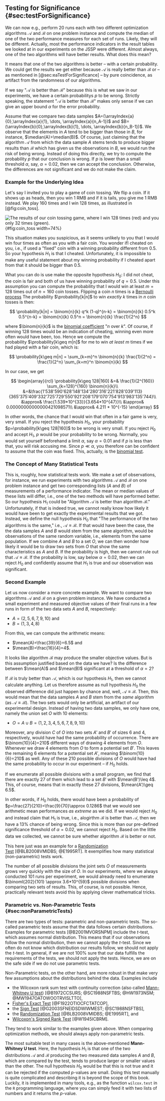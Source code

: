 ## Testing for Significance {#sec:testForSignificance}

We can now e.g., perform 20 runs each with two different optimization algorithms&nbsp;$\mathcal{A}$ and&nbsp;$\mathcal{B}$ on one problem instance and compute the median of one of the two performance measures for each set of runs.
Likely, they will be different.
Actually, most the performance indicators in the result tables we looked at in our experiments on the JSSP were different.
Almost always, one of the two algorithms will have better results.
What does this mean?

It means that one of the two algorithms is better &ndash; with a certain probability.
We could get the results we get either because $\mathcal{A}$ is really better than $\mathcal{B}$ or &ndash; as mentioned in [@sec:eaTestForSignificance] &ndash; by pure coincidence, as artifact from the randomness of our algorithms. 

If we say "$\mathcal{A}$ is better than $\mathcal{B}$" because this is what we saw in our experiments, we have a certain probabilitys&nbsp;$p$ to be wrong.
Strictly speaking, the statement "$\mathcal{A}$ is better than $\mathcal{B}$" makes only sense if we can give an upper bound&nbsp;$\alpha$ for the error probability.

Assume that we compare two data samples&nbsp;$A=(\arrayIndex{a}{0},\arrayIndex{a}{1}, \dots, \arrayIndex{a}{n_A-1})$ and&nbsp;$B=(\arrayIndex{b}{0},\arrayIndex{b}{1}, \dots, \arrayIndex{b}{n_B-1})$.
We observe that the elements in&nbsp;$A$ tend to be bigger than those in&nbsp;$B$, for instance, $\median(A)>\median(B)$.
Of course, just claiming that the algorithm&nbsp;$\mathcal{A}$ from which the data sample&nbsp;$A$ stems tends to produce bigger results than&nbsp;$\mathcal{B}$ which has given us the observations in&nbsp;$B$, we would run the risk of being wrong.
Instead of doing this directly, we try to compute the probability&nbsp;$p$ that our conclusion is wrong.
If&nbsp;$p$ is lower than a small threshold&nbsp;$\alpha$, say, $\alpha=0.02$, then we can accept the conclusion.
Otherwise, the differences are not significant and we do not make the claim.

### Example for the Underlying Idea

Let's say I invited you to play a game of coin tossing.
We flip a coin.
If it shows up as heads, then you win 1&nbsp;RMB and if it is tails, you give me 1&nbsp;RMB instead.
We play 160&nbsp;times and I win 128&nbsp;times, as illustrated in [@fig:coin_toss]. 

![The results of our coin tossing game, where I win 128&nbsp;times (red) and you only 32&nbsp;times (green).](\relative.path{coin_toss.svgz}){#fig:coin_toss width=74%} 

This situation makes you suspicious, as it seems unlikely to you that I would win four times as often as you with a fair coin.
You wonder ifI cheated on you, i.e., if used a "fixed" coin with a winning probability different from 0.5.
So your hypothesis&nbsp;$H_1$ is that I cheated.
Unfortunately, it is impossible to make any useful statement about my winning probability if I cheated apart from that it should be bigger than 0.5. 

What you can do is use make the opposite hypothesis&nbsp;$H_0$: I did not cheat, the coin is fair and both of us have winning probability of&nbsp;$q=0.5$.
Under this assumption you can compute the probability that I would win at least $m=128$&nbsp;times out of $n=160$&nbsp;coin tosses.
Flipping a coin $n$&nbsp;times is a [Bernoulli process](http://en.wikipedia.org/wiki/Bernoulli_process)
The probability&nbsp;$\probability[k|n]$ to win *exactly* $k$&nbsp;times in $n$&nbsp;coin tosses is then: 

$$ \probability[k|n] = \binom{n}{k} q^k (1-q)^{n-k} = \binom{n}{k} 0.5^k 0.5^{n-k} = \binom{n}{k} 0.5^n = \binom{n}{k} \frac{1}{2^n} $$

where $\binom{n}{k}$ is the [binomial coefficient](http://en.wikipedia.org/wiki/Binomial_coefficient) "$n$&nbsp;over&nbsp;$k$".
Of course, if winning 128&nbsp;times would be an indication of cheating, winning even more often would have been, too.
Hence we compute the probability&nbsp;$\probability[k\geq m|n]$ for me to win *at least* $m$&nbsp;times if we had played with a fair coin, which is:

$$ \probability[k\geq m|n] = \sum_{k=m}^n \binom{n}{k} \frac{1}{2^n} = \frac{1}{2^n} \sum_{k=m}^n \binom{n}{k} $$

In our case, we get

$$ \begin{array}{rcl}
\probability[k\geq 128|160] &=& \frac{1}{2^{160}} \sum_{k=128}^{160} \binom{n}{k}\\
&=&\frac{1'538'590'628'148'134'280'316'221'828'039'113}{365'375'409'332'725'729'550'921'208'179'070'754'913'983'135'744}\\
&\approx& \frac{1.539*10^{33}}{3.654*10^{47}}\\
&\approx& 0.00000000000000421098571\\
&\approx& 4.211 * 10^{-15}
\end{array} $$

In other words, the chance that I would win that often in a fair game is very, very small.
If you reject the hypothesis&nbsp;$H_0$, your probability $p=\probability[k\geq 128|160]$ to be wrong is very small.
If you reject&nbsp;$H_0$ and accept&nbsp;$H_1$, $p$ would be your probability to be wrong.
Normally, you would set yourself beforehand a limit&nbsp;$\alpha$, say&nbsp;$\alpha=0.01$ and if&nbsp;$p$ is less than that, you will risk accusing me.
Since $p \ll \alpha$, you therefore can be confident to assume that the coin was fixed.
This, actually, is the [binomial test](http://en.wikipedia.org/wiki/Binomial_test).

### The Concept of Many Statistical Tests

This is, roughly, how statistical tests work.
We make a set of observations, for instance, we run experiments with two algorithms&nbsp;$\mathcal{A}$ and&nbsp;$\mathcal{B}$ on one problem instance and get two corresponding lists ($A$&nbsp;and&nbsp;$B$) of measurements of a performance indicator.
The mean or median values of these lists will differ, i.e., one of the two methods will have performed better.
So our hypothesis&nbsp;$H_1$ could be "Algorithm&nbsp;$\mathcal{A}$ is better than algorithm&nbsp;$\mathcal{B}$."
Unfortunately, if that is indeed true, we cannot really know how likely it would have been to get exactly the experimental results that we got.
Instead, we define the null hypothesis&nbsp;$H_0$ that "The performance of the two algorithms is the same," i.e., $\mathcal{A} \equiv \mathcal{B}$.
If that would have been the case, the the data samples&nbsp;$A$ and&nbsp;$B$ would stem from the same algorithm, would be observations of the same random variable, i.e., elements from the same population.
If we combine&nbsp;$A$ and&nbsp;$B$ to a set&nbsp;$O$, we can then wonder how likely it would be to draw two sets from&nbsp;$O$ that show the same characteristics as&nbsp;$A$ and&nbsp;$B$.
If the probability is high, then we cannot rule out that $\mathcal{A} \equiv \mathcal{B}$.
If the probability is low, say below $\alpha=0.02$, then we can reject&nbsp;$H_0$ and confidently assume that&nbsp;$H_1$ is true and our observation was significant.

### Second Example

Let us now consider a more concrete example.
We want to compare two algorithms&nbsp;$\mathcal{A}$ and&nbsp;$\mathcal{B}$ on a given problem instance.
We have conducted a small experiment and measured objective values of their final runs in a few runs in form of the two data sets&nbsp;$A$ and&nbsp;$B$, respectively:

- $A = (2, 5, 6, 7, 9, 10)$ and
- $B = (1, 3, 4, 8)$

From this, we can compute the arithmetic means:

- $\mean(A)=\frac{39}{6}=6.5$ and
- $\mean(B)=\frac{16}{4}=4$.

It looks like algorithm&nbsp;$\mathcal{B}$ may produce the smaller objective values.
But is this assumption justified based on the data we have?
Is the difference between $\mean(A)$ and $\mean(B)$ significant at a threshold of $\alpha=2$?

If&nbsp;$\mathcal{B}$ is truly better than&nbsp;$\mathcal{A}$, which is our hypothesis&nbsp;$H_1$, then we cannot calculate anything.
Let us therefore assume as null hypothesis&nbsp;$H_0$ the observed difference did just happen by chance and, well, $\mathcal{A} \equiv \mathcal{B}$.
Then, this would mean that the data samples&nbsp;$A$ and&nbsp;$B$ stem from the *same* algorithm (as $\mathcal{A} \equiv \mathcal{B}$).
The two sets would only be artificial, an artifact of our experimental design.
Instead of having two data samples, we only have one, namely the union set&nbsp;$O$ with&nbsp;10 elements:

- $O = A \cup B = (1, 2, 3, 4, 5, 6, 7, 8, 9, 10)$

Moreover, any division&nbsp;$C$ of&nbsp;$O$ into two sets&nbsp;$A'$ and&nbsp;$B'$ of sizes&nbsp;6 and&nbsp;4, respectively, would have had the same probability of occurrence.
There are $\binom{10}{4}=210$ different ways of drawing 4&nbsp;elements from&nbsp;$O$.
Whenever we draw 4&nbsp;elements from&nbsp;$O$ to form a potential set&nbsp;$B'$.
This leaves the remaining 6&nbsp;elements for a potential set&nbsp;$A'$, meaning $\binom{10}{6}=210$ as well.
Any of these 210 possible divisions of&nbsp;$O$ would have had the same probability to occur in our experiment &ndash; if $H_0$ holds.

If we enumerate all possible divisions with a small program, we find that there are exactly&nbsp;27 of them which lead to a set&nbsp;$B'$ with $\mean(B')\leq 4$.
This, of course, means that in exactly these 27&nbsp;divisions, $\mean(A')\geq 6.5$.

In other words, if $H_0$&nbsp;holds, there would have been a probability of $p=\frac{27}{210}=\frac{9}{70}\approx 0.1286$ that we would see arithmetic mean performances *as extreme* as we did.
If we would reject&nbsp;$H_0$ and instead claim that&nbsp;$H_1$ is true, i.e., alogirthm&nbsp;$\mathcal{B}$ is better than&nbsp;$\mathcal{A}$, then we have a 13% chance of being wrong.
Since this is more than our pre-defined significance threshold of&nbsp;$\alpha=0.02$, we cannot reject&nbsp;$H_0$.
Based on the little data we collected, we cannot be sure whether algorithm&nbsp;$\mathcal{B}$ is better or not.

This here just was an example for a [Randomization Test](http://en.wikipedia.org/wiki/Resampling_(statistics)#Permutation_tests)&nbsp;[@BLB2008VMIDBS; @E1995RT].
It exemplifies how many statistical (non-parametric) tests work.

The number of all possible divisions the joint sets&nbsp;$O$ of measurements grows very quickly with the size of&nbsp;$O$.
In our experiments, where we always conducted 101&nbsp;runs per experiment, we would already need to enumerate $\binoml{202}{101} \approx 3.6*10^{59}$ possible divisions when comparing two sets of results.
This, of course, is not possible.
Hence, practically relevant tests avoid this by applying clever mathematical tricks.

### Parametric vs. Non-Parametric Tests {#sec:nonParametricTests}

There are two types of tests: parametric and non-parametric tests.
The so-called parametric tests assume that the data follows certain distributions.
Examples for parametric tests&nbsp;[@B2001MVORSNPM] include the $t$-test, which assumes normal distribution.
This means that if our observations follow the normal distribution, then we cannot apply the $t$-test.
Since we often do not know which distribution our results follow, we should not apply the $t$-test.
In general, if we are not 100% sure that our data fulfills the requirements of the tests, we should not apply the tests.
Hence, we are on the safe side if we do not use parametric tests.

Non-Parametric tests, on the other hand, are more robust in that make very few assumptions about the distributions behind the data.
Examples include

- the Wilcoxon rank sum test with continuity correction (also called [Mann-Whitney U test](http://en.wikipedia.org/wiki/Mann%E2%80%93Whitney_U_test))&nbsp;[@B1972CCSURS; @SC1988NSFTBS; @HW1973NSM; @MW1947OATOWOOTRVISLTTO],
- [Fisher's Exact Test](http://en.wikipedia.org/wiki/Fisher%27s_exact_test)&nbsp;[@F1922OTIOCFCTATCOP],
- the [Sign Test](http://en.wikipedia.org/wiki/Sign_test)&nbsp;[@G2003SFNEIDSDWIWMEST; @SC1988NSFTBS],
- the [Randomization Test](http://en.wikipedia.org/wiki/Resampling_(statistics)#Permutation_tests)&nbsp;[@BLB2008VMIDBS; @E1995RT], and
- [Wilcoxon's Signed Rank Test](http://en.wikipedia.org/wiki/Wilcoxon_signed-rank_test)&nbsp;[@W1945ICBRM].

They tend to work similar to the examples given above.
When comparing optimization methods, we should always apply non-parametric tests.

The most suitable test in many cases is the above-mentioned **Mann-Whitney U test**.
Here, the hypothesis&nbsp;$H_1$ is that one of the two distributions&nbsp;$\mathcal{A}$ and&nbsp;$\mathcal{B}$ producing the two measured data samples&nbsp;$A$ and&nbsp;$B$, which are compared by the test, tends to produce larger or smaller values than the other.
The null hypothesis&nbsp;$H_0$ would be that this is not true and it can be rejected if the computed $p$-values are small. 
Doing this test manually is quite complicated and describing it is beyond the scope of this book.
Luckily, it is implemented in many tools, e.g., as the function `wilcox.test` in the `R`&nbsp;programming language, where you can simply feed it with two lists of numbers and it returns the $p$-value.

